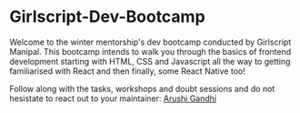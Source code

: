 # Girlscript-Dev-Bootcamp

Welcome to the winter mentorship's dev bootcamp conducted by Girlscript Manipal. This bootcamp intends to walk you through the basics of frontend development starting with HTML, CSS and Javascript all the way to getting familiarised with React and then finally, some React Native too!

Follow along with the tasks, workshops and doubt sessions and do not hesistate to react out to your maintainer: [Arushi Gandhi](https://github.com/Arushigandhi)
